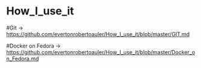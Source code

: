 How_I_use_it
============

#Git -> https://github.com/evertonrobertoauler/How_I_use_it/blob/master/GIT.md

#Docker on Fedora -> https://github.com/evertonrobertoauler/How_I_use_it/blob/master/Docker_on_Fedora.md
